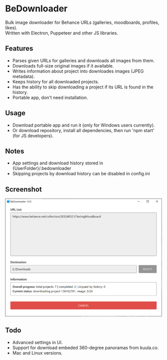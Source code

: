 BeDownloader
==========================
Bulk image downloader for Behance URLs (galleries, moodboards, profiles, likes).  
Written with Electron, Puppeteer and other JS libraries.

## Features
- Parses given URLs for galleries and downloads all images from them.
- Downloads full-size original images if it available.
- Writes information about project into downloades images (JPEG metadata).
- Keeps history for all downloaded projects.
- Has the ability to skip downloading a project if its URL is found in the history.
- Portable app, don't need installation.

## Usage
- Download portable app and run it (only for Windows users currently).  
- Or download repository, install all dependencies, then run 'npm start' (for JS developers).

## Notes
- App settings and download history stored in {UserFolder}/.bedownloader  
- Skipping projects by download history can be disabled in config.ini

## Screenshot
![screenshot](screenshots/launched.png)

## Todo
- Advanced settings in UI.
- Support for download embeded 360-degree panoramas from kuula.co.
- Mac and Linux versions.
